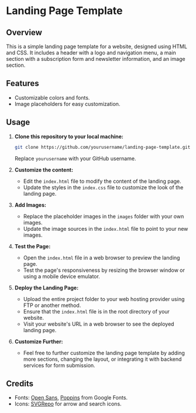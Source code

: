 # Landing Page Template

## Overview

This is a simple landing page template for a website, designed using HTML and CSS. It includes a header with a logo and navigation menu, a main section with a subscription form and newsletter information, and an image section.

## Features

- Customizable colors and fonts.
- Image placeholders for easy customization.

## Usage

1. **Clone this repository to your local machine:**
    ```sh
    git clone https://github.com/yourusername/landing-page-template.git
    ```
    Replace `yourusername` with your GitHub username.

2. **Customize the content:**
    - Edit the `index.html` file to modify the content of the landing page.
    - Update the styles in the `index.css` file to customize the look of the landing page.

3. **Add Images:**
    - Replace the placeholder images in the `images` folder with your own images.
    - Update the image sources in the `index.html` file to point to your new images.

4. **Test the Page:**
    - Open the `index.html` file in a web browser to preview the landing page.
    - Test the page's responsiveness by resizing the browser window or using a mobile device emulator.

5. **Deploy the Landing Page:**
    - Upload the entire project folder to your web hosting provider using FTP or another method.
    - Ensure that the `index.html` file is in the root directory of your website.
    - Visit your website's URL in a web browser to see the deployed landing page.

6. **Customize Further:**
    - Feel free to further customize the landing page template by adding more sections, changing the layout, or integrating it with backend services for form submission.

## Credits

- Fonts: [Open Sans](https://fonts.google.com/specimen/Open+Sans), [Poppins](https://fonts.google.com/specimen/Poppins) from Google Fonts.
- Icons: [SVGRepo](https://www.svgrepo.com/) for arrow and search icons.

